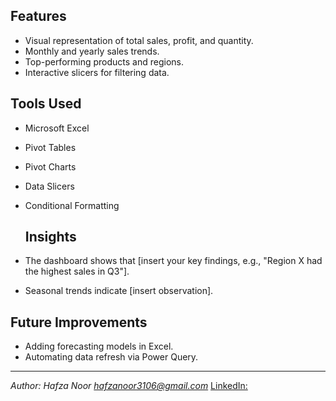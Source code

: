 ## Features
- Visual representation of total sales, profit, and quantity.
- Monthly and yearly sales trends.
- Top-performing products and regions.
- Interactive slicers for filtering data.

## Tools Used
- Microsoft Excel
- Pivot Tables
- Pivot Charts
- Data Slicers
- Conditional Formatting

  ## Insights
- The dashboard shows that [insert your key findings, e.g., "Region X had the highest sales in Q3"].
- Seasonal trends indicate [insert observation].

## Future Improvements
- Adding forecasting models in Excel.
- Automating data refresh via Power Query.

---
*Author: Hafza Noor*
*hafzanoor3106@gmail.com*
[LinkedIn:](https://www.linkedin.com/in/hafza-noor-a40ab1236/)
